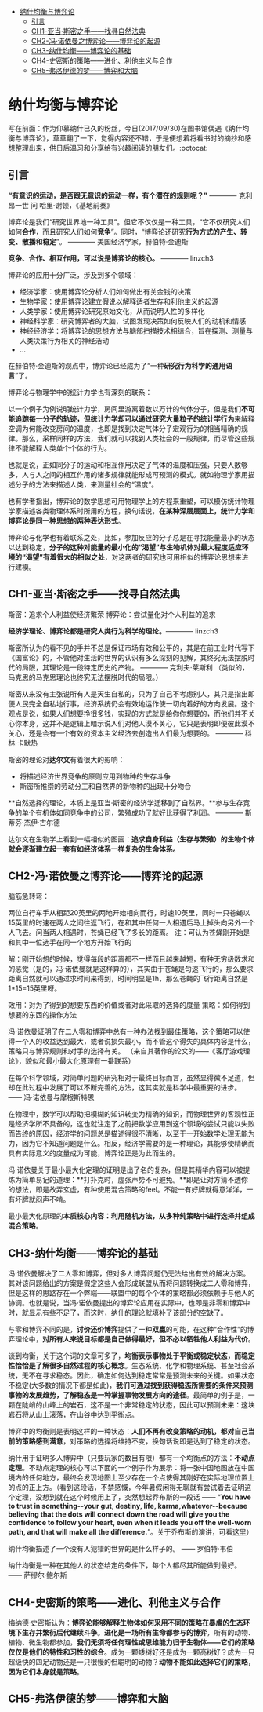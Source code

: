 <!-- TOC -->

- [纳什均衡与博弈论](#纳什均衡与博弈论)
    - [引言](#引言)
    - [CH1-亚当·斯密之手——找寻自然法典](#ch1-亚当·斯密之手找寻自然法典)
    - [CH2-冯·诺依曼之博弈论——博弈论的起源](#ch2-冯·诺依曼之博弈论博弈论的起源)
    - [CH3-纳什均衡——博弈论的基础](#ch3-纳什均衡博弈论的基础)
    - [CH4-史密斯的策略——进化、利他主义与合作](#ch4-史密斯的策略进化利他主义与合作)
    - [CH5-弗洛伊德的梦——博弈和大脑](#ch5-弗洛伊德的梦博弈和大脑)

<!-- /TOC -->
# 纳什均衡与博弈论

写在前面：作为仰慕纳什已久的粉丝，今日(2017/09/30)在图书馆偶遇《纳什均衡与博弈论》，草草翻了一下，觉得内容还不错，于是便想着将看书时的摘抄和感想整理出来，供日后温习和分享给有兴趣阅读的朋友们。:octocat:

## 引言

**“有意识的运动，是否跟无意识的运动一样，有个潜在的规则呢？”** ———— 克利昂一世 问 哈里·谢顿，《基地前奏》

博弈论是我们“研究世界地一种工具”。但它不仅仅是一种工具，“它不仅研究人们如何**合作**，而且研究人们如何**竞争**”。同时，“博弈论还研究**行为方式的产生、转变、散播和稳定**”。 ———— 美国经济学家，赫伯特·金迪斯

**竞争、合作、相互作用，可以说是博弈论的核心。** ———— linzch3

博弈论的应用十分广泛，涉及到多个领域：
- 经济学家：使用博弈论分析人们如何做出有关金钱的决策
- 生物学家：使用博弈论建立假说以解释适者生存和利他主义的起源
- 人类学家：使用博弈论研究原始文化，从而说明人性的多样化
- 神经科学家：研究博弈者的大脑，试图发现决策如何反映人们的动机和情感
- 神经经济学：将博弈论的思想方法与脑部扫描技术相结合，旨在探测、测量与人类决策行为相关的神经活动
- ...

在赫伯特·金迪斯的观点中，博弈论已经成为了“一种**研究行为科学的通用语言**”了。

博弈论与物理学中的统计力学也有深刻的联系：

以一个例子为例说明统计力学，房间里游离着数以万计的气体分子，但是我们**不可能追踪每一分子的轨迹，但统计力学却可以通过研究大量粒子的统计学行为**来解释空调为何能改变房间的温度，也即是找到决定气体分子宏观行为的相当精确的规律。那么，采样同样的方法，我们就可以找到人类社会的一般规律，而尽管这些规律不能解释人类单个个体的行为。

也就是说，正如同分子的运动和相互作用决定了气体的温度和压强，只要人数够多，人与人之间的相互作用的诸多规律就能形成可预测的模式。就如物理学家用描述分子的方法来描述人类，来测量社会的“温度”。

也有学者指出，博弈论的数学思想可用物理学上的方程来重塑，可以模仿统计物理学家描述各类物理体系时所用的方程，换句话说，**在某种深层层面上，统计力学和博弈论是同一种思想的两种表达形式**。

博弈论与化学也有着联系之处，比如，参加反应的分子总是在寻找能量最小的状态以达到稳定，**分子的这种对能量的最小化的“渴望”与生物机体对最大程度适应环境的“渴望”有着很大的相似之处**，对这两者的研究也可用相似的博弈论思想来进行建模。

## CH1-亚当·斯密之手——找寻自然法典

斯密：追求个人利益使经济繁荣
博弈论：尝试量化对个人利益的追求

**经济学理论、博弈论都是研究人类行为科学的理论。**———— linzch3

斯密所认为的看不见的手并不总是保证市场有效和公平的，其是在前工业时代写下《国富论》的，不管他对生活的世界的认识有多么深刻的见解，其终究无法摆脱时代的局限，其理论是一段特定历史的产物。 ———— 克利夫·莱斯利
（类似的，马克思的马克思理论也终究无法摆脱时代的局限。）

斯密从来没有主张说所有人是天生自私的，只为了自己不考虑别人，其只是指出即便人民完全自私地行事，经济系统仍会有效地运作使一切向着好的方向发展。这个观点是说，如果人们想要挣很多钱，实现的方式就是给你你想要的，而他们并不关心你本身，这并不是逻辑上暗示说人们对他人漠不关心，它只是表明即便彼此漠不关心，还是会有一个有效的资本主义经济去创造出人们最为想要的。 ———— 科林·卡默热

斯密的理论对**达尔文**有着很大的影响：
- 将描述经济世界竞争的原则应用到物种的生存斗争
- 斯密所推崇的劳动分工和自然界的新物种的出现十分吻合

**自然选择的理论，本质上是亚当·斯密的经济学迁移到了自然界。**参与生存竞争的单个有机体如同竞争中的公司，繁殖成功了就好比获得了利润。 ———— 斯蒂芬·杰伊·古尔德

达尔文在生物学上看到一幅相似的图画：**追求自身利益（生存与繁殖）的生物个体就会逐渐建立起一套有如经济体系一样复杂的生命体系。**

## CH2-冯·诺依曼之博弈论——博弈论的起源

脑筋急转弯：

两位自行车手从相距20英里的两地开始相向而行，时速10英里，同时一只苍蝇以15英里的时速在两人之间往返飞行，在和其中任何一人相遇后马上掉头向另外一个人飞去。问当两人相遇时，苍蝇已经飞了多长的距离。
注：可认为苍蝇刚开始是和其中一位选手在同一个地方开始飞行的

解：刚开始想的时候，觉得每段的距离都不一样而且越来越短，有种无穷级数求和的感觉（是的，冯·诺依曼就是这样算的），其实由于苍蝇是匀速飞行的，那么要求距离自然就可以通过求时间来得到，时间明显是1h，那么苍蝇的飞行距离自然是1*15=15英里呀。

效用：对为了得到的想要东西的价值或者对此采取的选择的度量
策略：如何得到想要的东西的操作方法


冯·诺依曼证明了在二人零和博弈中总有一种办法找到最佳策略，这个策略可以使得一个人的收益达到最大，或者说损失最小，而不管这个得失的具体内容是什么，策略只与博弈规则和对手的选择有关。
（来自其著作的论文的——《客厅游戏理论》，貌似和最小最大化原理有一番联系）

在每个科学领域，对简单问题的研究相对于最终目标而言，虽然显得微不足道，但却在此过程中发展了可以不断完善的方法，这其实就是科学中最重要的进步。 —— 冯·诺依曼与摩根斯特恩

在物理中，数学可以帮助把模糊的知识转变为精确的知识，而物理世界的客观性正是经济学所不具备的，这也就注定了之前把数学应用到这个领域的尝试只能以失败而告终的原因，经济学的问题总是描述得很不清晰，以至于一开始数学处理无能为力，因为它不知道问题是什么。相反，经济学需要的是一种理论，其能够使精确而具有实际意义的度量成为可能，博弈论正是为此而生的。

冯·诺依曼关于最小最大化定理的证明是出了名的复杂，但是其精华内容可以被提炼为简单易记的道理：**打扑克时，虚张声势不可避免。**即是让对方猜不透你的想法，即是故弄玄虚，有种使用混合策略的feel。不能一有好牌就得意洋洋，一有坏牌就闷声不啃。

最小最大化原理的**本质核心内容：利用随机方法，从多种纯策略中进行选择并组成混合策略**。

## CH3-纳什均衡——博弈论的基础

冯·诺依曼解决了二人零和博弈，但对多人博弈问题仍无法给出有效的解决方案。其对该问题给出的方案是假定这些人会形成联盟从而将问题转换成二人零和博弈，但是这样的思路存在一个弊端——联盟中的每个个体的策略都必须依赖于与他人的协调。也就是说，当冯·诺依曼提出的博弈论应用在实际中，也即是非零和博弈中时，就显示有些不足了，而这时，纳什的理论就填补了该部分的空缺了。

与零和博弈不同的是，**讨价还价博弈**提供了一种**双嬴**的可能，在这种“合作性”的博弈理论中，**对所有人来说目标都是自己做得最好，但不必以牺牲他人利益为代价**。

谈到均衡，关于这个词的文章可多了，**均衡表示事物处于平衡或稳定状态，而稳定性恰恰是了解很多自然过程的核心概念**。生态系统、化学和物理系统、甚至社会系统，无不在寻求稳态。因此，确定如何达到稳定常常是预测未来的关键。如果状态不稳定(大多数的情况下都是如此)，**我们可通过找到获得稳态所需要的条件来预测事物的发展趋势，了解稳态是一种掌握事物发展方向的途径**。最简单的例子是，一颗在陡峭的山峰上的岩石，这不是一个非常稳定的状态，因此可以预测未来：这块岩石将从山上滚落，在山谷中达到平衡点。

博弈中的均衡则是表明这样的一种状态：**人们不再有改变策略的动机，都对自己当前的策略感到满意**，对策略的选择将维持不变，换句话说即是达到了稳定的状态。

纳什用于证明多人博弈中（只要玩家的数目有限）都有一个均衡点的方法：**不动点定理**。不动点定理的核心可以下面的一个例子作为展示：将一张中国地图放在中国境内的任何地方，最终会发现地图上至少存在一个点使得其刚好在实际地理位置上的点的正上方。（看到这段话，不禁感慨，今年暑假闲得无聊就有尝试着去证明这个定理，没想到就在这个时候用上了，突然想起乔布斯的一段话 —— “**You have to trust in something--your gut, destiny, life, karma,whatever--because believing that the dots will connect down the road will give you the confidence to follow your heart, even when it leads you off the well-worn path, and that will make all the difference.**”。关于乔布斯的演讲，可看[这里][1]）

纳什均衡描述了一个没有人犯错的世界的是什么样子的。 —— 罗伯特·韦伯

纳什均衡是一种在其他人的状态给定的条件下，每个人都尽其所能做到最好。 —— 萨缪尔·鲍尔斯

## CH4-史密斯的策略——进化、利他主义与合作

梅纳德·史密斯认为：**博弈论能够解释生物体如何采用不同的策略在暴虐的生态环境下生存并繁衍后代继续斗争**。**进化是一场所有生命都参与的博弈**，所有的动物、植物、微生物都参加，**我们无须将任何理性或思维能力归于生物体——它们的策略仅仅是他们的特性和习性的综合**。成为一颗矮树好还是成为一颗高树好？成为一只超级快的四足动物还是一只很慢的但聪明的动物？**动物不能如此选择它们的策略，因为它们本身就是策略**。

## CH5-弗洛伊德的梦——博弈和大脑









[1]:https://www.douban.com/note/299249919/
